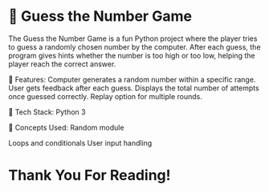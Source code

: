 # 🎯 Guess the Number Game

The Guess the Number Game is a fun Python project where the player tries to guess a randomly chosen number by the computer. After each guess, the program gives hints whether the number is too high or too low, helping the player reach the correct answer.

🔹 Features:
Computer generates a random number within a specific range.
User gets feedback after each guess.
Displays the total number of attempts once guessed correctly.
Replay option for multiple rounds.

🔹 Tech Stack:
Python 3

🔹 Concepts Used:
Random module

Loops and conditionals
User input handling

# Thank You For Reading!
